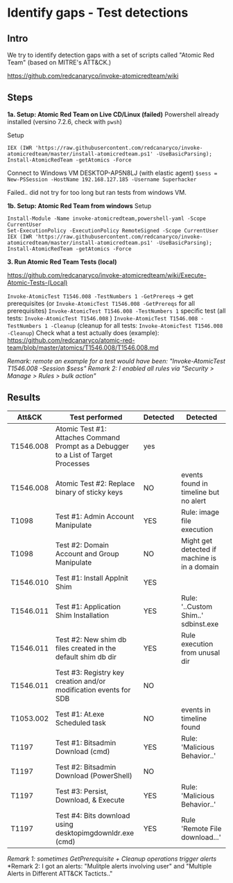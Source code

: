 # Identify gaps - Test detections

## Intro
We try to identify detection gaps with a set of scripts called "Atomic Red Team" (based on MITRE's ATT&CK.)

 https://github.com/redcanaryco/invoke-atomicredteam/wiki

## Steps

**1a. Setup: Atomic Red Team on Live CD/Linux (failed)**
Powershell already installed (versino 7.2.6, check with `pwsh`)

Setup 
```
IEX (IWR 'https://raw.githubusercontent.com/redcanaryco/invoke-atomicredteam/master/install-atomicredteam.ps1' -UseBasicParsing);
Install-AtomicRedTeam -getAtomics -Force
```

Connect to Windows VM DESKTOP-AP5N8LJ (with elastic agent)
`$sess = New-PSSession -HostName 192.168.127.185 -Username Superhacker`  

Failed.. did not try for too long but ran tests from windows VM.


**1b. Setup: Atomic Red Team from windows**
Setup
```
Install-Module -Name invoke-atomicredteam,powershell-yaml -Scope CurrentUser
Set-ExecutionPolicy -ExecutionPolicy RemoteSigned -Scope CurrentUser
IEX (IWR 'https://raw.githubusercontent.com/redcanaryco/invoke-atomicredteam/master/install-atomicredteam.ps1' -UseBasicParsing);
Install-AtomicRedTeam -getAtomics -Force

```

**3. Run Atomic Red Team Tests (local)**

https://github.com/redcanaryco/invoke-atomicredteam/wiki/Execute-Atomic-Tests-(Local)

`Invoke-AtomicTest T1546.008 -TestNumbers 1 -GetPrereqs` -> get prerequisites (or `Invoke-AtomicTest T1546.008 -GetPrereqs` for all prerequisites)
`Invoke-AtomicTest T1546.008 -TestNumbers 1` specific test  (all tests: `Invoke-AtomicTest T1546.008` )
`Invoke-AtomicTest T1546.008 -TestNumbers 1 -Cleanup`   (cleanup for all tests: `Invoke-AtomicTest T1546.008 -Cleanup`)
Check what a test actually does (example): https://github.com/redcanaryco/atomic-red-team/blob/master/atomics/T1546.008/T1546.008.md 

*Remark: remote an example for a test would have been: "Invoke-AtomicTest T1546.008 -Session $sess"*
*Remark 2: I enabled all rules via "Security > Manage > Rules > bulk action"*

## Results
| Att&CK | Test performed | Detected |  Detected | 
| ----------- | ----------- | ----------- |  ----------- |  
| T1546.008 | Atomic Test #1: Attaches Command Prompt as a Debugger to a List of Target Processes   | yes | |
| T1546.008 | Atomic Test #2: Replace binary of sticky keys  | NO | events found in timeline but no alert |
| T1098     | Test #1: Admin Account Manipulate   | YES  | Rule: image file execution |
| T1098     | Test #2: Domain Account and Group Manipulate  | NO  | Might get detected if machine is in a domain  |
| T1546.010 | Test #1: Install AppInit Shim | YES   |
| T1546.011 | Test #1: Application Shim Installation   | YES   | Rule: '..Custom Shim..' sdbinst.exe
|T1546.011   | Test #2: New shim db files created in the default shim db dir   | YES   | Rule execution from unusal dir
| T1546.011   | Test #3: Registry key creation and/or modification events for SDB | NO   |
| T1053.002  | Test #1: At.exe Scheduled task   |  NO  | events in timeline found
| T1197 | Test #1: Bitsadmin Download (cmd)  | YES   | Rule: 'Malicious Behavior..'
| T1197 | Test #2: Bitsadmin Download (PowerShell)  |  NO  |
| T1197 | Test #3: Persist, Download, & Execute  | YES   |Rule: 'Malicious Behavior..'
| T1197 | Test #4: Bits download using desktopimgdownldr.exe (cmd)   |  YES  | Rule 'Remote File download...'


*Remark 1: sometimes GetPrerequisite + Cleanup operations trigger alerts*
*Remark 2: I got an alerts: "Mulitple alerts involving user" and "Multiple Alerts in Different ATT&CK Tacticts.."

